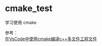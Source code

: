 # cmake_test
学习使用 cmake  

参考：  
[在VsCode中使用cmake编译c++多文件工程文件](https://blog.csdn.net/qq_41603726/article/details/108805420)